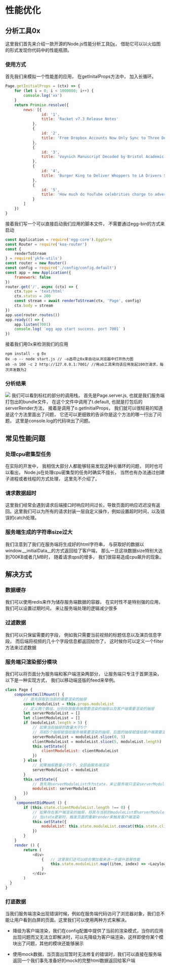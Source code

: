 # 性能优化

## 分析工具0x

这里我们首先来介绍一款开源的Node.js性能分析工具[0x](https://github.com/davidmarkclements/0x)， 借助它可以以火焰图的形式发现你代码中的性能瓶颈。 

### 使用方式

首先我们来模拟一个性能差的应用， 在getInitalProps方法中， 加入长循环。 

```js
Page.getInitialProps = (ctx) => {
    for (let i = 0; i < 1000000; i++) {
        console.log('xx')
    }
    return Promise.resolve({
        news: [{
                id: '1',
                title: 'Racket v7.3 Release Notes'
            },
            {
                id: '2',
                title: 'Free Dropbox Accounts Now Only Sync to Three Devices'
            },
            {
                id: '3',
                title: 'Voynich Manuscript Decoded by Bristol Academic'
            },
            {
                id: '4',
                title: 'Burger King to Deliver Whoppers to LA Drivers Stuck in Traffic'
            },
            {
                id: '5',
                title: 'How much do YouTube celebrities charge to advertise your product? '
            }
        ]
    })
}
```

接着我们写一个可以直接启动我们应用的脚本文件， 不需要通过egg-bin的方式来启动

```js
const Application = require('egg-core').EggCore
const Router = require('koa-router')
const {
    renderToStream
} = require('ykfe-utils')
const router = new Router()
const config = require('./config/config.default')
const app = new Application({
    framework: false
})
router.get('/', async (ctx) => {
    ctx.type = 'text/html'
    ctx.status = 200
    const stream = await renderToStream(ctx, 'Page', config)
    ctx.body = stream
})
app.use(router.routes())
app.ready(() => {
    app.listen(7001)
    console.log( `egg app start success. port 7001` )
})
```

接着我们用0x来检测我们的应用

```
npm install - g 0x
0x -o -- node start.js // -o选项让0x来自动从浏览器中打开热力图
ab -n 100 -c 2 http://127.0.0.1:7001/ //用ab工具来向该应用发起100次请求，每次并发数为2
```

### 分析结果

![](https://img.alicdn.com/tfs/TB1EdU3cMaH3KVjSZFjXXcFWpXa-2664-816.jpg)
我们可以看到标红的部分的调用栈， 首先是Page.server.js, 也就是我们服务端打包出的bundle文件， 在这个文件中调用了t.default, 也就是打包后的serverRender方法， 接着是调用了o.getInitialProps， 我们就可以很轻易的知道是这个方法里面出了问题， 它还可以更细致的告诉你是这个方法的哪一行出了问题， 这里是console.log的代码块出了问题。 

## 常见性能问题

### 处理cpu密集型任务

在实际的开发中， 我相信大部分人都能够轻易发现这种长循环的问题， 同时也可以看出， Node.js在处理cpu密集型的任务时确实不擅长， 当然也有办法通过创建子进程或者线程的方式处理， 这里先不介绍了。

### 请求数据超时

这里我们经常会遇到请求后端接口时响应时间过长，导致页面的响应迟迟没有返回。这里我们可以为所有的请求封装一层自定义操作，例如设置超时时间，以及错误的catch处理。

### 服务端生成的字符串size过大

我们注意到了我们在服务端将生成好的html字符串， 与获取好的数据以window.__initialData__的方式返回给了客户端， 那么一旦这块数据size特别大达到700KB或者几MB时， 随着请求qps的增多， 我们很容易造成cpu飙升的现象。 


## 解决方式

### 数据缓存

我们可以使用redis来作为储存服务端数据的容器， 在实时性不是特别强的应用， 我们可以设置过期时间， 来让服务端处理的逻辑减少很多  

### 过滤数据

我们可以只保留需要的字段， 例如我只需要当前视频的标题信息以及演员信息字段， 而后端将视频的几十个字段信息都返回给你了， 这时候你可以定义一个filter方法来过滤数据

### 服务端只渲染部分模块

我们可以将页面分为服务端和客户端渲染两部分， 让服务端只专注于首屏渲染， 以下是一种实现方式， 我们以移动端竖版的feed来举例。 

```js
class Page {
    componentWillMount() {
        // 首先获取到当前的需要渲染的抽屉
        const moduleList = this.props.moduleList
        // 定义两个数组，分别存放服务端需要渲染的抽屉以及客户端需要渲染的抽屉
        let serverModuleList = []
        let clientModuleList = []
        if (moduleList.length > 5) {
            // 如果当前抽屉的数量大于5个
            // 将前5个抽屉赋值给服务端需要渲染的抽屉，后面的抽屉赋值给客户端需要渲染的抽屉
            serverModuleList = moduleList.slice(0, 5)
            clientModuleList = moduleList.slice(5, moduleList.length)
            this.setState({
                clientModuleList: clientModuleList
            })
        } else {
            // 如果抽屉数量小于5个，全部由服务端渲染
            serverModuleList = moduleList
        }
        this.setState({
            // 首先用serverModuleList作为state，来让服务端只渲染serverModuleList包含的抽屉
            moduleList: serverModuleList
        })
    }
     componentDidMount () {
        if (this.state.clientModuleList.length !== 0) {
            // 如果存在客户端渲染的抽屉，将其与当前的moduleList即serverModuleList组合成一个完整的页面包含的抽屉
            // 当state更新时，触发页面的重新render来触发客户端渲染
            this.setState({
                moduleList: this.state.moduleList.concat(this.state.clientModuleList)
            })
        }
    }
    render () {
        return (
            <div>
                {   // 这里我们还可以结合懒加载来进一步提升首屏性能
                    this.state.moduleList.map((item, index) => <Lazyload key={`com${index}`}><Component data={item} /></Lazyload>)
                }
            </div>
        )
  }
}
```

### 打底数据

当我们服务端渲染出现错误时候，例如在服务端代码访问了浏览器对象，我们总不能让用户看到白屏的页面。这里我们可以使用两种方式来解决。

- 降级为客户端渲染，我们在config配置中提供了当前的渲染模式，当你的应用出现问题而又无法立即解决时，可以先降级为客户端渲染，这样即使你某个模块出了问题，其他的模块还能够展示

- 使用mock数据，当页面出现暂时无法修复的错误时，我们可以直接在服务端返回一个我们事先准备好的mock的完整html数据返回给客户端
